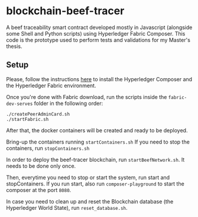 # blockchain-beef-tracer
A beef traceability smart contract developed mostly in Javascript (alongside some Shell and Python scripts) using Hyperledger Fabric Composer.
This code is the prototype used to perform tests and validations for my Master's thesis.


## Setup
Please, follow the instructions [here](https://hyperledger.github.io/composer/latest/installing/development-tools.html) to install the Hyperledger Composer and the Hyperledger Fabric environment.

Once you're done with Fabric download, run the scripts inside the `fabric-dev-serves` folder in the following order:

```
./createPeerAdminCard.sh
./startFabric.sh
```

After that, the docker containers will be created and ready to be deployed.

Bring-up the containers running `startContainers.sh`
If you need to stop the containers, run `stopContainers.sh`

In order to deploy the beef-tracer blockchain, run `startBeefNetwork.sh`. It needs to be done only once.

Then, everytime you need to stop or start the system, run start and stopContainers.
If you run start, also run `composer-playground` to start the composer at the port `8080`.

In case you need to clean up and reset the Blockchain database (the Hyperledger World State), run `reset_database.sh`.
